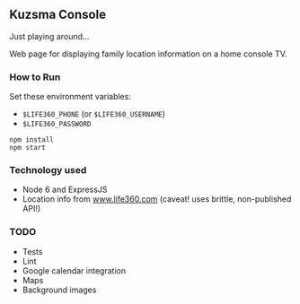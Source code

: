 Kuzsma Console
--------------

Just playing around...

Web page for displaying family location information on a home console TV.

### How to Run

Set these environment variables:
* `$LIFE360_PHONE` (or `$LIFE360_USERNAME`)
* `$LIFE360_PASSWORD`

```
npm install
npm start
```

### Technology used
* Node 6 and ExpressJS
* Location info from www.life360.com (caveat! uses brittle, non-published API!)

### TODO
* Tests
* Lint
* Google calendar integration
* Maps
* Background images
